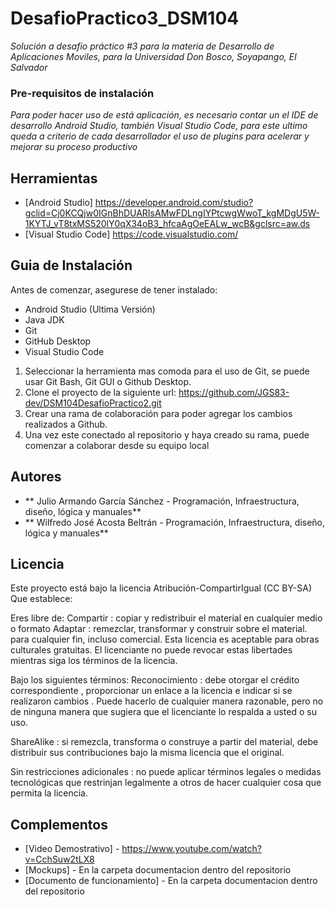 # DesafioPractico3_DSM104
  _Solución a desafio práctico #3 para la materia de Desarrollo de Aplicaciones Moviles, para la Universidad Don Bosco, Soyapango, El Salvador_

### Pre-requisitos de instalación

_Para poder hacer uso de está aplicación, es necesario contar un el IDE de desarrollo Android Studio, también Visual Studio Code, para este ultimo queda a criterio de cada desarrollador el uso de plugins para acelerar y mejorar su proceso productivo_

## Herramientas

* [Android Studio] https://developer.android.com/studio?gclid=Cj0KCQjw0IGnBhDUARIsAMwFDLngIYPtcwgWwoT_kgMDgU5W-1KYTJ_vT8txMS520lY0qX34oB3_hfcaAgOeEALw_wcB&gclsrc=aw.ds
* [Visual Studio Code] https://code.visualstudio.com/

## Guia de Instalación

Antes de comenzar, asegurese de tener instalado:

* Android Studio (Ultima Versión)
* Java JDK
* Git
* GitHub Desktop
* Visual Studio Code

1. Seleccionar la herramienta mas comoda para el uso de Git, se puede usar Git Bash, Git GUI o Github Desktop.
2. Clone el proyecto de la siguiente url: https://github.com/JGS83-dev/DSM104DesafioPractico2.git
3. Crear una rama de colaboración para poder agregar los cambios realizados a Github.
4. Una vez este conectado al repositorio y haya creado su rama, puede comenzar a colaborar desde su equipo local

## Autores

* ** Julio Armando García Sánchez           - Programación, Infraestructura, diseño, lógica y manuales**
* ** Wilfredo José Acosta Beltrán           - Programación, Infraestructura, diseño, lógica y manuales**

## Licencia

Este proyecto está bajo la licencia Atribución-CompartirIgual (CC BY-SA)
Que establece:

Eres libre de:
Compartir : copiar y redistribuir el material en cualquier medio o formato
Adaptar : remezclar, transformar y construir sobre el material. para cualquier fin, incluso comercial.
Esta licencia es aceptable para obras culturales gratuitas.
El licenciante no puede revocar estas libertades mientras siga los términos de la licencia.

Bajo los siguientes términos:
Reconocimiento : debe otorgar el crédito correspondiente , proporcionar un enlace a la licencia e indicar si se realizaron cambios . Puede hacerlo de cualquier manera razonable, pero no de ninguna manera que sugiera que el licenciante lo respalda a usted o su uso.

ShareAlike : si remezcla, transforma o construye a partir del material, debe distribuir sus contribuciones bajo la misma licencia que el original.

Sin restricciones adicionales : no puede aplicar términos legales o medidas tecnológicas que restrinjan legalmente a otros de hacer cualquier cosa que permita la licencia.

## Complementos
* [Video Demostrativo] - https://www.youtube.com/watch?v=CchSuw2tLX8
* [Mockups] - En la carpeta documentacion dentro del repositorio
* [Documento de funcionamiento] - En la carpeta documentacion dentro del repositorio